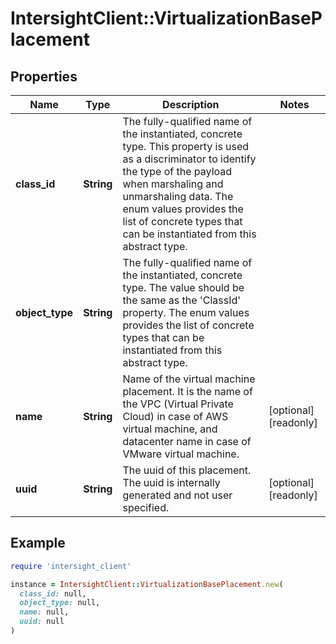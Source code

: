 # IntersightClient::VirtualizationBasePlacement

## Properties

| Name | Type | Description | Notes |
| ---- | ---- | ----------- | ----- |
| **class_id** | **String** | The fully-qualified name of the instantiated, concrete type. This property is used as a discriminator to identify the type of the payload when marshaling and unmarshaling data. The enum values provides the list of concrete types that can be instantiated from this abstract type. |  |
| **object_type** | **String** | The fully-qualified name of the instantiated, concrete type. The value should be the same as the &#39;ClassId&#39; property. The enum values provides the list of concrete types that can be instantiated from this abstract type. |  |
| **name** | **String** | Name of the virtual machine placement. It is the name of the VPC (Virtual Private Cloud) in case of AWS virtual machine, and datacenter name in case of VMware virtual machine. | [optional][readonly] |
| **uuid** | **String** | The uuid of this placement. The uuid is internally generated and not user specified. | [optional][readonly] |

## Example

```ruby
require 'intersight_client'

instance = IntersightClient::VirtualizationBasePlacement.new(
  class_id: null,
  object_type: null,
  name: null,
  uuid: null
)
```

